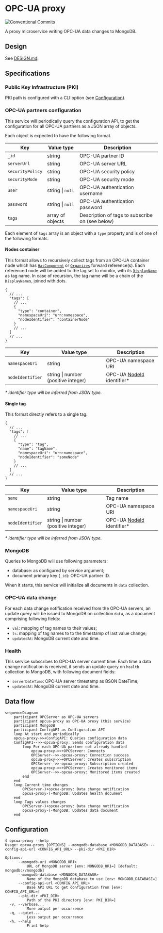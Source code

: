 # OPC-UA proxy

[![Conventional Commits](https://img.shields.io/badge/Conventional%20Commits-1.0.0-yellow.svg)](https://conventionalcommits.org)

A proxy microservice writing OPC-UA data changes to MongoDB.

## Design

See [DESIGN.md](DESIGN.md).

## Specifications

### Public Key Infrastructure (PKI)

PKI path is configured with a CLI option (see [Configuration](#configuration)).

### OPC-UA partners configuration

This service will periodically query the configuration API, to get the configuration for all OPC-UA partners as a JSON array of objects.

Each object is expected to have the following format.

| Key              | Value type       | Description                                     |
| ---------------- | ---------------- | ----------------------------------------------- |
| `_id`            | string           | OPC-UA partner ID                               |
| `serverUrl`      | string           | OPC-UA server URL                               |
| `securityPolicy` | string           | OPC-UA security policy                          |
| `securityMode`   | string           | OPC-UA security mode                            |
| `user`           | string \| `null` | OPC-UA authentication username                  |
| `password`       | string \| `null` | OPC-UA authentication password                  |
| `tags`           | array of objects | Description of tags to subscribe on (see below) |

Each element of `tags` array is an object with a `type` property and is of one of the following formats.

#### Nodes container

This format allows to recursively collect tags from an OPC-UA container node which has [`HasComponent`][hascomponent] or [`Organizes`][organizes] forward reference(s). Each referenced node will be added to the tag set to monitor, with its [`DisplayName`][displayname] as tag name. In case of recursion, the tag name will be a chain of the `DisplayName`s, joined with dots.

```jsonc
{
  // ...
  "tags": [
    // ...
    {
      "type": "container",
      "namespaceUri": "urn:namespace",
      "nodeIdentifier": "containerNode"
    }
    // ...
  ]
  // ...
}
```

| Key              | Value type                          | Description                         |
| ---------------- | ----------------------------------- | ----------------------------------- |
| `namespaceUri`   | string                              | OPC-UA namespace URI                |
| `nodeIdentifier` | string \| number (positive integer) | OPC-UA [NodeId][nodeid] identifier* |

_\* identifier type will be inferred from JSON type._

#### Single tag

This format directly refers to a single tag.

```jsonc
{
  // ...
  "tags": [
    // ...
    {
      "type": "tag",
      "name": "tagName",
      "namespaceUri": "urn:namespace",
      "nodeIdentifier": "someNode"
    }
    // ...
  ]
  // ...
}
```

| Key              | Value type                          | Description                         |
| ---------------- | ----------------------------------- | ----------------------------------- |
| `name`           | string                              | Tag name                            |
| `namespaceUri`   | string                              | OPC-UA namespace URI                |
| `nodeIdentifier` | string \| number (positive integer) | OPC-UA [NodeId][nodeid] identifier* |

_\* identifier type will be inferred from JSON type._

[hascomponent]: https://reference.opcfoundation.org/Core/Part3/v105/docs/7.7
[organizes]: https://reference.opcfoundation.org/Core/Part3/docs/7.11
[displayname]: https://reference.opcfoundation.org/Core/Part3/5.2.5/
[nodeid]: https://reference.opcfoundation.org/v104/Core/docs/Part3/8.2.1/

### MongoDB

Queries to MongoDB will use following parameters:

- database: as configured by service argument;
- document primary key (`_id`): OPC-UA partner ID.

When it starts, this service will initialize all documents in `data` collection.

### OPC-UA data change

For each data change notification received from the OPC-UA servers, an update query will be issued to MongoDB on collection `data`, as a document comprising following fields:

- `val`: mapping of tag names to their values;
- `ts`: mapping of tag names to to the timestamp of last value change;
- `updatedAt`: MongoDB current date and time.

### Health

This service subscribes to OPC-UA server current time. Each time a data change notification is received, it sends an update query on `health` collection to MongoDB, with following document fields:

- `serverDateTime`: OPC-UA server timestamp as BSON DateTime;
- `updatedAt`: MongoDB current date and time.

## Data flow

```mermaid
sequenceDiagram
    participant OPCServer as OPC-UA servers
    participant opcua-proxy as OPC-UA proxy (this service)
    participant MongoDB
    participant ConfigAPI as Configuration API
    loop At start and periodically
    opcua-proxy->>+ConfigAPI: Queries configuration data
    ConfigAPI-->>-opcua-proxy: Sends configuration data
        loop For each OPC-UA partner not already handled
            opcua-proxy->>+OPCServer: Connects
            OPCServer-->>-opcua-proxy: Connection success
            opcua-proxy->>+OPCServer: Creates subscription
            OPCServer-->>-opcua-proxy: Subscription created
            opcua-proxy->>+OPCServer: Creates monitored items
            OPCServer-->>-opcua-proxy: Monitored items created
        end
    end
    loop Current time changes
        OPCServer-)+opcua-proxy: Data change notification
        opcua-proxy-)-MongoDB: Updates health document
    end
    loop Tags values changes
        OPCServer-)+opcua-proxy: Data change notification
        opcua-proxy-)-MongoDB: Updates data document
    end
```

## Configuration

```ShellSession
$ opcua-proxy --help
Usage: opcua-proxy [OPTIONS] --mongodb-database <MONGODB_DATABASE> --config-api-url <CONFIG_API_URL> --pki-dir <PKI_DIR>

Options:
      --mongodb-uri <MONGODB_URI>
          URL of MongoDB server [env: MONGODB_URI=] [default: mongodb://mongodb]
      --mongodb-database <MONGODB_DATABASE>
          Name of the MongoDB database to use [env: MONGODB_DATABASE=]
      --config-api-url <CONFIG_API_URL>
          Base API URL to get configuration from [env: CONFIG_API_URL=]
      --pki-dir <PKI_DIR>
          Path of the PKI directory [env: PKI_DIR=]
  -v, --verbose...
          More output per occurrence
  -q, --quiet...
          Less output per occurrence
  -h, --help
          Print help
```
